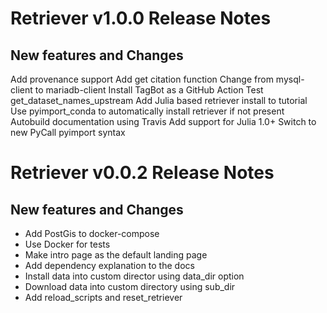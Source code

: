 Retriever v1.0.0 Release Notes
==============================

New features and Changes
------------------------

Add provenance support
Add get citation function
Change from mysql-client to mariadb-client
Install TagBot as a GitHub Action
Test get_dataset_names_upstream
Add Julia based retriever install to tutorial
Use pyimport_conda to automatically install retriever if not present
Autobuild documentation using Travis
Add support for Julia 1.0+
Switch to new PyCall pyimport syntax


Retriever v0.0.2 Release Notes
==============================

New features and Changes
------------------------

  * Add PostGis to docker-compose
  * Use Docker for tests
  * Make intro page as the default landing page
  * Add dependency explanation to the docs
  * Install data into custom director using data_dir option
  * Download data into custom directory using sub_dir
  * Add reload_scripts and reset_retriever
